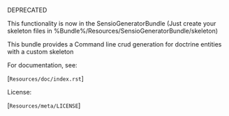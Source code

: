 DEPRECATED

This functionality is now in the SensioGeneratorBundle (Just create your skeleton files in %Bundle%/Resources/SensioGeneratorBundle/skeleton)

This bundle provides a Command line crud generation for doctrine entities with a custom skeleton



For documentation, see:

[`Resources/doc/index.rst`]

License:

[`Resources/meta/LICENSE`]

